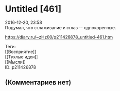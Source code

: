 Untitled [461]
==============

  
2016-12-20, 23:58  
 Подумал, что сглаживание и сглаз -- однокоренные.   
  
<https://diary.ru/~zHz00/p211426878_untitled-461.htm>  
  
Теги:  
[[Восприятие]]  
[[Тухлые идеи]]  
[[Мысли]]  
ID: p211426878  


(Комментариев нет)
------------------